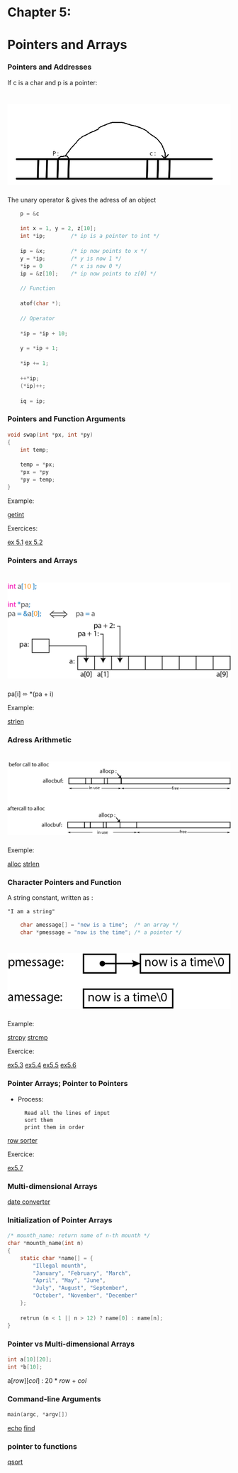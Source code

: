 # Chapter 5:
# Pointers and Arrays

### Pointers and Addresses

If c is a char and p is a pointer:

<h1 align="center">
    <img src="./diagram/pointeurPC.png">
</h1>

The unary operator & gives the adress of an object

```c
    p = &c

    int x = 1, y = 2, z[10];
    int *ip;        /* ip is a pointer to int */

    ip = &x;        /* ip now points to x */
    y = *ip;        /* y is now 1 */
    *ip = 0         /* x is now 0 */
    ip = &z[10];    /* ip now points to z[0] */

    // Function

    atof(char *);

    // Operator

    *ip = *ip + 10;

    y = *ip + 1;

    *ip += 1;

    ++*ip;
    (*ip)++;

    iq = ip;
```

### Pointers and Function Arguments

```c
void swap(int *px, int *py)
{
    int temp;

    temp = *px;
    *px = *py
    *py = temp;
}
```

Example:

[getint](01-getint.c)

Exercices:

[ex 5.1](exercises/ex5-01.c)
[ex 5.2](exercises/ex5-02.c)

### Pointers and Arrays

<h1 align="center">
    <img src="./diagram/array_c.png">
</h1>

pa[i] ⬄ *(pa + i)

Example:

[strlen](02-strlen.c)

### Adress Arithmetic

<h1 align="center">
    <img src="./diagram/alloc.png">
</h1>

Exemple:

[alloc](03-alloc.c)
[strlen](04-strlen.c)

### Character Pointers and Function

A string constant, written as :

    "I am a string"

```c
    char amessage[] = "new is a time";  /* an array */
    char *pmessage = "now is the time"; /* a pointer */
```

<h1 align="center">
    <img src="./diagram/pmessage.png">
</h1>

Example:

[strcpy](05-strcpy.c)
[strcmp](06-strcmp.c)

Exercice:

[ex5.3](exercises/ex5-03.c)
[ex5.4](exercises/ex5-04.c)
[ex5.5](exercises/ex5-05.c)
[ex5.6](exercises/ex5-06.c)

### Pointer Arrays; Pointer to Pointers

* Process:

        Read all the lines of input
        sort them
        print them in order

[row sorter](07-pointer_pointer.c)

Exercice:

[ex5.7](exercises/ex5-07.c)

### Multi-dimensional Arrays

[date converter](08-date_converter.c)

### Initialization of Pointer Arrays

```c
/* mounth_name: return name of n-th mounth */
char *mounth_name(int n)
{
    static char *name[] = {
        "Illegal mounth",
        "January", "February", "March",
        "April", "May", "June",
        "July", "August", "September",
        "October", "November", "December"
    };

    retrun (n < 1 || n > 12) ? name[0] : name[n];
}
```

### Pointer vs Multi-dimensional Arrays

```c
int a[10][20];
int *b[10];
```

a[*row*][*col*] : 20 * *row* + *col*


### Command-line Arguments

```c
main(argc, *argv[])
```

[echo](09-echo.c)
[find](10-find.c)

### pointer to functions

[qsort](11-sort.c)